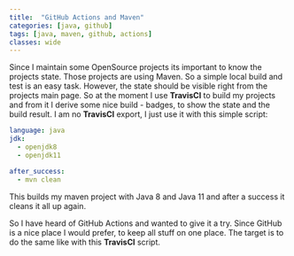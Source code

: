 ```yaml
---
title:  "GitHub Actions and Maven"
categories: [java, github]
tags: [java, maven, github, actions]
classes: wide
---
```


Since I maintain some OpenSource projects its important to know the projects state. Those projects are using Maven. So a simple local build and test is an easy task. However, the state should be visible right from the projects main page. So at the moment I use **TravisCI** to build my projects and from it I derive some nice build - badges, to show the state and the build result. I am no **TravisCI** export, I just use it with this simple script:

```yaml
language: java
jdk:
  - openjdk8
  - openjdk11

after_success:
  - mvn clean
```

This builds my maven project with Java 8 and Java 11 and after a success it cleans it all up again.

So I have heard of GitHub Actions and wanted to give it a try. Since GitHub is a nice place I would prefer, to keep all stuff on one place. The target is to do the same like with this **TravisCI** script.